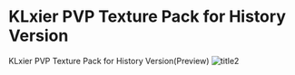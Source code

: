 # KLxier PVP Texture Pack for History Version
KLxier PVP Texture Pack for History Version(Preview)
![title2](https://github.com/user-attachments/assets/ed0d0345-c116-4501-95ac-3f56a42d830c)
